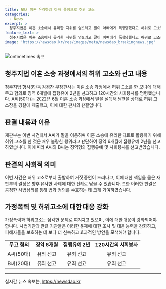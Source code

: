 ```yaml
---
title: 모녀 이혼 유리하려 아빠 폭행으로 허위 고소
categories:
  - News
excerpt: >
  청주지법은 이혼 소송에서 유리한 지위를 얻으려고 딸이 아빠에게 폭행당했다고 허위로 고소한 모녀에게 징역형의 집행유예를 선고했다. A 씨와 B 씨에게 각각 징역 6개월에 집행유예 2년을 선고하고 120시간의 사회봉사를 명령했다. 이들은 이혼소송에서 유리한 자료로 활용하기 위해 허위 고소를 한 것으로 밝혀졌으며, 재판부는 이를 매우 불량한 행위로 규정했다.
feature_text: >
  청주지법은 이혼 소송에서 유리한 지위를 얻으려고 딸이 아빠에게 폭행당했다고 허위로 고소한 모녀에게 징역형의 집행유예를 선고했다. A 씨와 B 씨에게 각각 징역 6개월에 집행유예 2년을 선고하고 120시간의 사회봉사를 명령했다. 이들은 이혼소송에서 유리한 자료로 활용하기 위해 허위 고소를 한 것으로 밝혀졌으며, 재판부는 이를 매우 불량한 행위로 규정했다.
image: 'https://newsdao.kr/res/images/meta/newsdao_breakingnews.jpg'
---
```


<p><img src="https://newsdao.kr/res/images/meta/newsdao_breakingnews.jpg" alt="ontimetimes 속보" /></p>

<h2 data-ke-size="size26">청주지법 이혼 소송 과정에서의 허위 고소와 선고 내용</h2>

<p data-ke-size="size16">청주지법 형사3단독 김경찬 부장판사는 이혼 소송 과정에서 허위 고소를 한 모녀에 대해 무고 혐의로 징역 6개월에 집행유예 2년을 선고하고 120시간의 사회봉사를 명령했습니다. A씨(50대)는 2022년 6월 이혼 소송 과정에서 딸을 설득해 남편을 상대로 허위 고소장을 경찰에 제출했고, 이에 대한 판사의 판결입니다.</p>

<h2 data-ke-size="size26">판결 내용과 이유</h2>

<p data-ke-size="size16">재판부는 이번 사건에서 A씨가 딸을 이용하여 이혼 소송에 유리한 자료로 활용하기 위해 허위 고소를 한 것은 매우 불량한 행위라고 판단하여 징역 6개월에 집행유예 2년을 선고하였습니다. 이에 따라 A씨와 B씨는 징역형의 집행유예 및 사회봉사를 선고받았습니다.</p>

<h2 data-ke-size="size26">판결의 사회적 의미</h2>

<p data-ke-size="size16">이번 사건은 허위 고소로부터 출발하여 거짓 증언이 드러나고, 이에 대한 책임을 물은 재판부의 결정은 향후 유사한 사례에 대한 전례로 남을 수 있습니다. 또한 이러한 판결은 공정한 사법심리를 통해 법과 정의를 수호하는 데 크게 기여하였습니다.</p>

<h2 data-ke-size="size26">가정폭력 및 허위고소에 대한 대응 강화</h2>

<p data-ke-size="size16">가정폭력과 허위고소는 심각한 문제로 여겨지고 있으며, 이에 대한 대응이 강화되어야 합니다. 사법기관과 관련 기관들은 이러한 문제에 대한 조사 및 대응 능력을 강화하고, 피해자들을 보호하는 데 보다 더 신속하고 효과적인 방안을 모색해야 합니다.</p>

<table>
    <tr>
        <td style="text-align: center; height: 17px;"><b>무고 혐의</b></td>
        <td style="text-align: center; height: 17px;"><b>징역 6개월</b></td>
        <td style="text-align: center; height: 17px;"><b>집행유예 2년</b></td>
        <td style="text-align: center; height: 17px;"><b>120시간의 사회봉사</b></td>
    </tr>
    <tr>
        <td style="text-align: center; height: 17px;">A씨(50대)</td>
        <td style="text-align: center; height: 17px;">유죄 선고</td>
        <td style="text-align: center; height: 17px;">유죄 선고</td>
        <td style="text-align: center; height: 17px;">유죄 선고</td>
    </tr>
    <tr>
        <td style="text-align: center; height: 17px;">B씨(20대)</td>
        <td style="text-align: center; height: 17px;">유죄 선고</td>
        <td style="text-align: center; height: 17px;">유죄 선고</td>
        <td style="text-align: center; height: 17px;">유죄 선고</td>
    </tr>
</table>

<p><hr></p>
실시간 뉴스 속보는, <a href="https://newsdao.kr" rel="dofollow">https://newsdao.kr</a>


